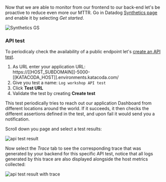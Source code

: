 Now that we are able to monitor from our frontend to our back-end let's be proactive to reduce even more our MTTR. Go in Datadog [Synthetics page](https://app.datadoghq.com/synthetics/list) and enable it by selecting *Get started*.

![Synthetics GS](https://raw.githubusercontent.com/l0k0ms/workshops/master/log-workshop-2/images/synthetics_get_started.png)

### API test

To periodicaly check the availability of a public endpoint let's [create an API test](https://app.datadoghq.com/synthetics/create).

1. As URL enter your application URL: https://[[HOST_SUBDOMAIN]]-5000-[[KATACODA_HOST]].environments.katacoda.com/
2. Give you test a name: `Log workshop API test`
2. Click **Test URL**
3. Validate the test by creating **Create test**

This test periodically tries to reach out our application Dashboard from different locations around the world. If it succeeds, it then checks the different assertions defined in the test, and upon fail it would send you a notification.

Scroll down you page and select a test results:

![api test result](https://raw.githubusercontent.com/l0k0ms/workshops/master/log-workshop-2/images/api_test_result.png)

Now select the _Trace_ tab to see the corresponding trace that was generated by your backend for this specific API test, notice that all logs generated by this trace are also displayed alongside the host metrics collected:

![api test result with trace](https://raw.githubusercontent.com/l0k0ms/workshops/master/log-workshop-2/images/api_test_result_with_traces.png)

